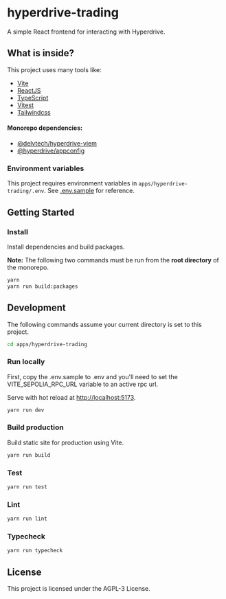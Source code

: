 # hyperdrive-trading

A simple React frontend for interacting with Hyperdrive.

## What is inside?

This project uses many tools like:

- [Vite](https://vitejs.dev)
- [ReactJS](https://reactjs.org)
- [TypeScript](https://www.typescriptlang.org)
- [Vitest](https://vitest.dev)
- [Tailwindcss](https://tailwindcss.com)

#### Monorepo dependencies:

- [@delvtech/hyperdrive-viem](../../packages/hyperdrive-viem/)
- [@hyperdrive/appconfig](../../packages/hyperdrive-appconfig/)

### Environment variables

This project requires environment variables in `apps/hyperdrive-trading/.env`.
See [.env.sample](.env.sample) for reference.

## Getting Started

### Install

Install dependencies and build packages.

**Note:** The following two commands must be run from the **root directory** of the
monorepo.

```bash
yarn
yarn run build:packages
```

## Development

The following commands assume your current directory is set to this project.

```bash
cd apps/hyperdrive-trading
```

### Run locally

First, copy the .env.sample to .env and you'll need to set the VITE_SEPOLIA_RPC_URL variable to an active rpc url.

Serve with hot reload at <http://localhost:5173>.

```bash
yarn run dev
```

### Build production

Build static site for production using Vite.

```bash
yarn run build
```

### Test

```bash
yarn run test
```

### Lint

```bash
yarn run lint
```

### Typecheck

```bash
yarn run typecheck
```

## License

This project is licensed under the AGPL-3 License.

